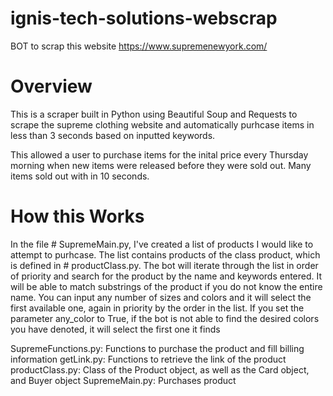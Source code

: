 # ignis-tech-solutions-webscrap

BOT to scrap this website https://www.supremenewyork.com/

# Overview

This is a scraper built in Python using Beautiful Soup and Requests to scrape the supreme clothing website and automatically purhcase items in less than 3 seconds based on inputted keywords.

This allowed a user to purchase items for the inital price every Thursday morning when new items were released before they were sold out. Many items sold out with in 10 seconds.

# How this Works

In the file # SupremeMain.py,
I've created a list of products I would like to attempt to purhcase. The list contains products of the class product, which is defined in # productClass.py.
The bot will iterate through the list in order of priority and search for the product by the name and keywords entered. It will be able to match substrings of the product if you do not know the entire name. You can input any number of sizes and colors and it will select the first available one, again in priority by the order in the list. If you set the parameter any_color to True, if the bot is not able to find the desired colors you have denoted, it will select the first one it finds

SupremeFunctions.py: Functions to purchase the product and fill billing information
getLink.py: Functions to retrieve the link of the product
productClass.py: Class of the Product object, as well as the Card object, and Buyer object
SupremeMain.py: Purchases product
